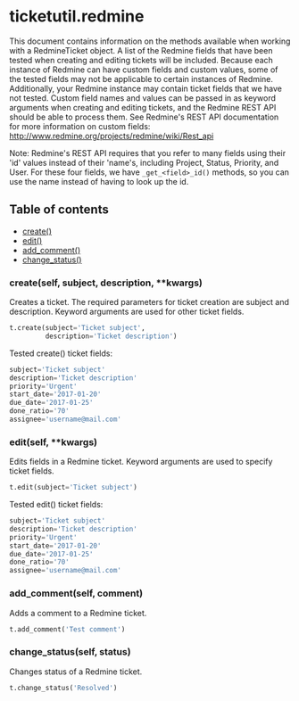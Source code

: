 # ticketutil.redmine

This document contains information on the methods available when working
with a RedmineTicket object. A list of the Redmine fields that have 
been tested when creating and editing tickets will be included. Because 
each instance of Redmine can have custom fields and custom values, some 
of the tested fields may not be applicable to certain instances of 
Redmine. Additionally, your Redmine instance may contain ticket fields
that we have not tested. Custom field names and values can be passed in
as keyword arguments when creating and editing tickets, and the Redmine
REST API should be able to process them. See Redmine's REST API 
documentation for more information on custom fields: 
http://www.redmine.org/projects/redmine/wiki/Rest_api

Note: Redmine's REST API requires that you refer to many fields using 
their 'id' values instead of their 'name's, including Project, Status, 
Priority, and User. For these four fields, we have `_get_<field>_id()`
methods, so you can use the name instead of having to look up the id.

## Table of contents
- [create()](#create)
- [edit()](#edit)
- [add_comment()](#comment)
- [change_status()](#status)

### create(self, subject, description, \*\*kwargs) <a name="create"></a>

Creates a ticket. The required parameters for ticket creation are
subject and description. Keyword arguments are used for other ticket
fields.

```python
t.create(subject='Ticket subject',
         description='Ticket description')
```

Tested create() ticket fields:

```python
subject='Ticket subject'
description='Ticket description'
priority='Urgent'
start_date='2017-01-20'
due_date='2017-01-25'
done_ratio='70'
assignee='username@mail.com'
```

### edit(self, \*\*kwargs) <a name="edit"></a>

Edits fields in a Redmine ticket. Keyword arguments are used to 
specify ticket fields.

```python
t.edit(subject='Ticket subject')
```

Tested edit() ticket fields:

```python
subject='Ticket subject'
description='Ticket description'
priority='Urgent'
start_date='2017-01-20'
due_date='2017-01-25'
done_ratio='70'
assignee='username@mail.com'
```

### add_comment(self, comment) <a name="comment"></a>

Adds a comment to a Redmine ticket.

```python
t.add_comment('Test comment')
```

### change_status(self, status) <a name="status"></a>

Changes status of a Redmine ticket.

```python
t.change_status('Resolved')
```
